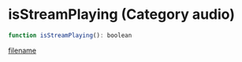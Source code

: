 # isStreamPlaying (Category audio)

```js
function isStreamPlaying(): boolean
```

[filename](isStreamPlaying_m.md ':include')